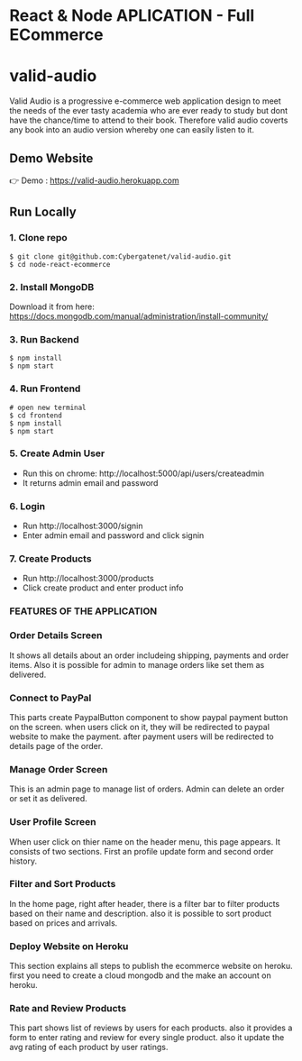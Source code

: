 # React & Node APLICATION - Full ECommerce 

# valid-audio
Valid Audio is a progressive e-commerce web application design to meet the needs of the ever tasty academia who are ever ready to study but dont have the chance/time to attend to their book. Therefore valid audio coverts any book into an audio version whereby one can easily listen to it. 

## Demo Website

👉 Demo : https://valid-audio.herokuapp.com



## Run Locally

### 1. Clone repo

```
$ git clone git@github.com:Cybergatenet/valid-audio.git
$ cd node-react-ecommerce
```

### 2. Install MongoDB

Download it from here: https://docs.mongodb.com/manual/administration/install-community/

### 3. Run Backend

```
$ npm install
$ npm start
```

### 4. Run Frontend

```
# open new terminal
$ cd frontend
$ npm install
$ npm start
```

### 5. Create Admin User

- Run this on chrome: http://localhost:5000/api/users/createadmin
- It returns admin email and password

### 6. Login

- Run http://localhost:3000/signin
- Enter admin email and password and click signin

### 7. Create Products

- Run http://localhost:3000/products
- Click create product and enter product info


### FEATURES OF THE APPLICATION #####################

### Order Details Screen

It shows all details about an order includeing shipping, payments and order items. Also it is possible for admin to manage orders like set them as delivered.

### Connect to PayPal

This parts create PaypalButton component to show paypal payment button on the screen.
when users click on it, they will be redirected to paypal website to make the payment.
after payment users will be redirected to details page of the order.

### Manage Order Screen

This is an admin page to manage list of orders. Admin can delete an order or set it as delivered.

### User Profile Screen

When user click on thier name on the header menu, this page appears. It consists of two sections. First an profile update form and second order history.

### Filter and Sort Products

In the home page, right after header, there is a filter bar to filter products based on their name and description. also it is possible to sort product based on prices and arrivals.

### Deploy Website on Heroku

This section explains all steps to publish the ecommerce website on heroku. first you need to create a cloud mongodb and the make an account on heroku.

### Rate and Review Products

This part shows list of reviews by users for each products. also it provides a form to enter rating and review for every single product. also it update the avg rating of each product by user ratings.

